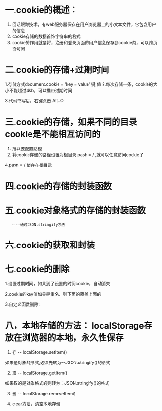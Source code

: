   # 一.cookie的概述：
  1. 回话跟踪技术，有web服务器保存在用户浏览器上的小文本文件，它包含用户的信息
  2. cookie存储的数据首饰字符串的格式
  3. cookie的作用就是将，注册和登录页面的用户信息保存到cookie内，可以跨页面访问

  # 二.cookie的存储+过期时间
  1.存储方式document.cookie = 'key = value'
                      键    值
  2.每次存储一条，cookie的大小不能超过4kb，可以携带过期时间

  3.代码书写后，右键点击 Alt+O

<script>
let time = new Date              1.当前时间
time.setDate(time.getDate()+10)  2.time.设置时间（time.获取当前时间+10）
document.cookie = 'name = zhangsan,expires = time'
            3.expires = time 保存cookie为当前时间+10天----过期时间
</script>


# 三.cookie的存储，如果不同的目录cookie是不能相互访问的
1. 所以要配置路径
2. 将cookie存储的路径设置为根目录 pash = /  ,就可以任意访问cookie了
<script>
  let time = new Date            
  time.setDate(time.getDate()+10) 
  document.cookie = 'name = zhangsan;expirres = time;pasn = /'          
 </script>                                       4.pasn = / 储存在根目录


# 四.cookie的存储的封装函数
<script>
function setCookie(key,value,Day){
  let time = new Date
  time.setDate(time.getDate()+Day)
  document.cookie =  `${key} = ${value};expires = ${time}time;path = /`
}                                              
setCookie('name','zhangsan',10)
</script>   

# 五.cookie对象格式的存储的封装函数
       ----通过JSON.stringify方法
<script>
let obj= {
  a:1,
  b:2,
  c:3
}
function setCookie(key,value,Day){
  let time = new Date
  time.setDate(time.getDate()+Day)
  document.cookie = `${key} = ${value};expires = ${time};pasn = /`
}
setCookie('name',JSON.stringify(obj),10)
</script>


# 六.cookie的获取和封装
<script>
function setCookie(key,value,Day){
  let time = new Date
  time.setDate(time.getDate()+Day)
  document.cookie =  `${key} = ${value};expires = ${time};path = /`
}                                              
setCookie('name','zhangsan',10)
setCookie('age','lisi',10)
setCookie('sex','wangwu',10)
function getCookie(key){                1.设置函数，
  let arr = document.cookie.split('; ') //['name'='zhangsan','age'='lisi','sex'='wangwu']
  2.arr的数组=取存放的所有cookie，这里注意分号后面多一个空格加空格
  for (let value of arr) {     3.for of遍历数组，将一个数组，变成三个
    let brr = value.split('=')  4.brr拆分，拆成数组的第一项都是key，第二项都是值
    if(brr[0] = key){           5.如果brr的索引1值 = 输入的属性
      return brr[1]              6.就返回，brr的第二个索引值
    }
  }
}
console.log(getCookie('name'));         7.打印getCookie('name')，就会返回name的值//张三
</script>    



# 七.cookie的删除
1.设置过期时间，如果到了设置的时间cookie，自动消失

2.cookie的key值如果是重名，则下面的覆盖上面的

3.自定义函数删除:
<script>
let obj = {
  name : 'zhangsan',
  age : 'lisi',
  sex : 'wangwu'
}
function setCookie(key,value,Day){
  let time = new Date()
  time.setDate(time.getDate()+Day)
  document.cookie = `${key} = ${value};expires = ${time};pash =/`
}
setCookie('name','zhangsan',10)
setCookie('age','lisi',10)
setCookie('sex','wangwu',10)
function delCookie(key){    1.设置函数
  setCookie(key,'',-1)      
  2.将创建的setCookie（）内的参数带入，如果是重名则覆盖，-1+当前的时间就一定会过期
} 3.先那个属性，先覆盖，再让这个时间过期
delCookie('name')
</script>    


# 八，本地存储的方法： localStorage存放在浏览器的本地，永久性保存

1. 存 -- localStorage.setItem()
<script>
localStorage.setItem('name','zhangsan')
console.log(localStorage.setItem('name'));//zhangsan
</script> 

 如果是对象的形式,必须先转为--JSON.stringify()的格式
<script>
  let obj = {
  name : 'zhangsan',
  age : 'lisi',
  sex : 'wangwu'
}
localStorage.setItem('abc',JSON.stringify(obj))
</script> 

2. 取 -- localStorage.getItem()
<script>
localStorage.setItem('name','zhangsan')
localStorage.getItem('name')
console.log(localStorage.getItem('name'));//zhangsan
</script>  

如果取的是对象格式的则转为：JSON.stringify()的格式
<script>
  let obj = {
  name : 'zhangsan',
  age : 'lisi',
  sex : 'wangwu'
}
localStorage.setItem('abc',JSON.stringify(obj))
JSON.parse(localStorage.getItem('abc'))
console.log(JSON.parse(localStorage.getItem('abc')));
//{name: "zhangsan", age: "lisi", sex: "wangwu"}
</script>  

3. 删 -- localStorage.removeItem()
<script>
localStorage.setItem('name','zhangsan')
localStorage.setItem('age','男')
localStorage.setItem('sex','20')
localStorage.removeItem('name')//name被删除
</script>  

4. clear方法，清空本地存储
<script>
localStorage.setItem('name','zhangsan')
localStorage.setItem('age','男')
localStorage.setItem('sex','20')
localStorage.clear()  //清空所有的存储内容
</script>    

           

  
